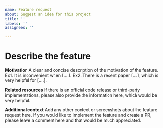 ```yaml
---
name: Feature request
about: Suggest an idea for this project
title: ''
labels: ''
assignees: ''

---
```


# Describe the feature

**Motivation**
A clear and concise description of the motivation of the feature.
Ex1. It is inconvenient when [....].
Ex2. There is a recent paper [....], which is very helpful for [....].

**Related resources**
If there is an official code release or third-party implementations, please also provide the information here, which would be very helpful.

**Additional context**
Add any other context or screenshots about the feature request here.
If you would like to implement the feature and create a PR, please leave a comment here and that would be much appreciated.
